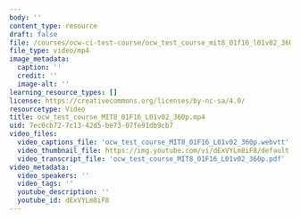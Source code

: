 ```yaml
---
body: ''
content_type: resource
draft: false
file: /courses/ocw-ci-test-course/ocw_test_course_mit8_01f16_l01v02_360p_360p_16_9.mp4
file_type: video/mp4
image_metadata:
  caption: ''
  credit: ''
  image-alt: ''
learning_resource_types: []
license: https://creativecommons.org/licenses/by-nc-sa/4.0/
resourcetype: Video
title: ocw_test_course_MIT8_01F16_L01v02_360p.mp4
uid: 7ec6cb72-7c13-42d5-be73-07fe91db9cb7
video_files:
  video_captions_file: 'ocw_test_course_MIT8_01F16_L01v02_360p.webvtt'
  video_thumbnail_file: https://img.youtube.com/vi/dExVYLm8iF8/default.jpg
  video_transcript_file: 'ocw_test_course_MIT8_01F16_L01v02_360p.pdf'
video_metadata:
  video_speakers: ''
  video_tags: ''
  youtube_description: ''
  youtube_id: dExVYLm8iF8
---
```

